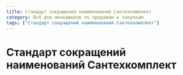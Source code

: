 ```yaml
---
title: Стандарт сокращений наименований Сантехкомплект
category: Всё для менеджеров по продажам и закупкам
tags: ["Стандарт сокращений наименований Сантехкомплект"]
---
```


# Стандарт сокращений наименований Сантехкомплект
